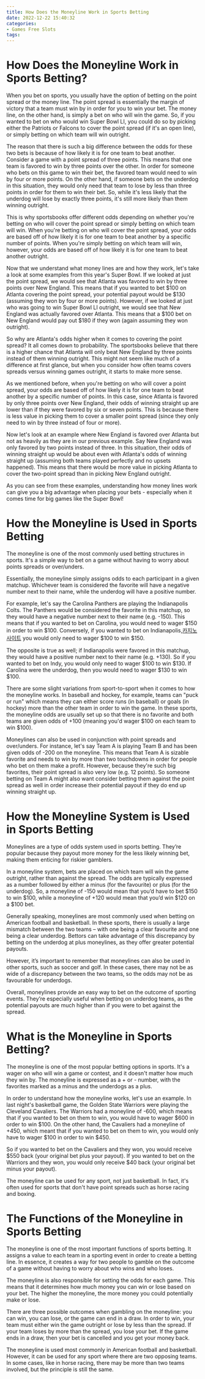 ```yaml
---
title: How Does the Moneyline Work in Sports Betting 
date: 2022-12-22 15:40:32
categories:
- Games Free Slots
tags:
---
```



#  How Does the Moneyline Work in Sports Betting? 

When you bet on sports, you usually have the option of betting on the point spread or the money line. The point spread is essentially the margin of victory that a team must win by in order for you to win your bet. The money line, on the other hand, is simply a bet on who will win the game. So, if you wanted to bet on who would win Super Bowl LI, you could do so by picking either the Patriots or Falcons to cover the point spread (if it's an open line), or simply betting on which team will win outright.

The reason that there is such a big difference between the odds for these two bets is because of how likely it is for one team to beat another. Consider a game with a point spread of three points. This means that one team is favored to win by three points over the other. In order for someone who bets on this game to win their bet, the favored team would need to win by four or more points. On the other hand, if someone bets on the underdog in this situation, they would only need that team to lose by less than three points in order for them to win their bet. So, while it's less likely that the underdog will lose by exactly three points, it's still more likely than them winning outright.

This is why sportsbooks offer different odds depending on whether you're betting on who will cover the point spread or simply betting on which team will win. When you're betting on who will cover the point spread, your odds are based off of how likely it is for one team to beat another by a specific number of points. When you're simply betting on which team will win, however, your odds are based off of how likely it is for one team to beat another outright. 

Now that we understand what money lines are and how they work, let's take a look at some examples from this year's Super Bowl. If we looked at just the point spread, we would see that Atlanta was favored to win by three points over New England. This means that if you wanted to bet $100 on Atlanta covering the point spread, your potential payout would be $130 (assuming they won by four or more points). However, if we looked at just who was going to win Super Bowl LI outright, we would see that New England was actually favored over Atlanta. This means that a $100 bet on New England would pay out $180 if they won (again assuming they won outright). 

So why are Atlanta's odds higher when it comes to covering the point spread? It all comes down to probability. The sportsbooks believe that there is a higher chance that Atlanta will only beat New England by three points instead of them winning outright. This might not seem like much of a difference at first glance, but when you consider how often teams covers spreads versus winning games outright, it starts to make more sense. 

As we mentioned before, when you're betting on who will cover a point spread, your odds are based off of how likely it is for one team to beat another by a specific number of points. In this case, since Atlanta is favored by only three points over New England, their odds of winning straight up are lower than if they were favored by six or seven points. This is because there is less value in picking them to cover a smaller point spread (since they only need to win by three instead of four or more). 

Now let's look at an example where New England is favored over Atlanta but not as heavily as they are in our previous example. Say New England was only favored by two points instead of three. In this situation, their odds of winning straight up would be about even with Atlanta's odds of winning straight up (assuming both teams played perfectly and no upsets happened). This means that there would be more value in picking Atlanta to cover the two-point spread than in picking New England outright. 

As you can see from these examples, understanding how money lines work can give you a big advantage when placing your bets - especially when it comes time for big games like the Super Bowl!

#  How the Moneyline is Used in Sports Betting 

The moneyline is one of the most commonly used betting structures in sports. It's a simple way to bet on a game without having to worry about points spreads or over/unders.

Essentially, the moneyline simply assigns odds to each participant in a given matchup. Whichever team is considered the favorite will have a negative number next to their name, while the underdog will have a positive number.

For example, let's say the Carolina Panthers are playing the Indianapolis Colts. The Panthers would be considered the favorite in this matchup, so they would have a negative number next to their name (e.g. -150). This means that if you wanted to bet on Carolina, you would need to wager $150 in order to win $100. Conversely, if you wanted to bet on Indianapolis,[카지노 사이트](https://choegocasino.com/) you would only need to wager $100 to win $150.

The opposite is true as well; if Indianapolis were favored in this matchup, they would have a positive number next to their name (e.g. +130). So if you wanted to bet on Indy, you would only need to wager $100 to win $130. If Carolina were the underdog, then you would need to wager $130 to win $100.

There are some slight variations from sport-to-sport when it comes to how the moneyline works. In baseball and hockey, for example, teams can "puck or run" which means they can either score runs (in baseball) or goals (in hockey) more than the other team in order to win the game. In these sports, the moneyline odds are usually set up so that there is no favorite and both teams are given odds of +100 (meaning you'd wager $100 on each team to win $100). 

Moneylines can also be used in conjunction with point spreads and over/unders. For instance, let's say Team A is playing Team B and has been given odds of -200 on the moneyline. This means that Team A is sizable favorite and needs to win by more than two touchdowns in order for people who bet on them make a profit. However, because they're such big favorites, their point spread is also very low (e.g. 12 points). So someone betting on Team A might also want consider betting them against the point spread as well in order increase their potential payout if they do end up winning straight up.

#  How the Moneyline System is Used in Sports Betting 

Moneylines are a type of odds system used in sports betting. They’re popular because they payout more money for the less likely winning bet, making them enticing for riskier gamblers.

In a moneyline system, bets are placed on which team will win the game outright, rather than against the spread. The odds are typically expressed as a number followed by either a minus (for the favourite) or plus (for the underdog). So, a moneyline of -150 would mean that you’d have to bet $150 to win $100, while a moneyline of +120 would mean that you’d win $120 on a $100 bet.

Generally speaking, moneylines are most commonly used when betting on American football and basketball. In these sports, there is usually a large mismatch between the two teams – with one being a clear favourite and one being a clear underdog. Bettors can take advantage of this discrepancy by betting on the underdog at plus moneylines, as they offer greater potential payouts.

However, it’s important to remember that moneylines can also be used in other sports, such as soccer and golf. In these cases, there may not be as wide of a discrepancy between the two teams, so the odds may not be as favourable for underdogs.

Overall, moneylines provide an easy way to bet on the outcome of sporting events. They’re especially useful when betting on underdog teams, as the potential payouts are much higher than if you were to bet against the spread.

#  What is the Moneyline in Sports Betting? 

The moneyline is one of the most popular betting options in sports. It's a wager on who will win a game or contest, and it doesn't matter how much they win by. The moneyline is expressed as a + or - number, with the favorites marked as a minus and the underdogs as a plus.

In order to understand how the moneyline works, let's use an example. In last night's basketball game, the Golden State Warriors were playing the Cleveland Cavaliers. The Warriors had a moneyline of -600, which means that if you wanted to bet on them to win, you would have to wager $600 in order to win $100. On the other hand, the Cavaliers had a moneyline of +450, which meant that if you wanted to bet on them to win, you would only have to wager $100 in order to win $450.

So if you wanted to bet on the Cavaliers and they won, you would receive $550 back (your original bet plus your payout). If you wanted to bet on the Warriors and they won, you would only receive $40 back (your original bet minus your payout). 

The moneyline can be used for any sport, not just basketball. In fact, it's often used for sports that don't have point spreads such as horse racing and boxing.

#  The Functions of the Moneyline in Sports Betting

The moneyline is one of the most important functions of sports betting. It assigns a value to each team in a sporting event in order to create a betting line. In essence, it creates a way for two people to gamble on the outcome of a game without having to worry about who wins and who loses.

The moneyline is also responsible for setting the odds for each game. This means that it determines how much money you can win or lose based on your bet. The higher the moneyline, the more money you could potentially make or lose.

There are three possible outcomes when gambling on the moneyline: you can win, you can lose, or the game can end in a draw. In order to win, your team must either win the game outright or lose by less than the spread. If your team loses by more than the spread, you lose your bet. If the game ends in a draw, then your bet is cancelled and you get your money back.

The moneyline is used most commonly in American football and basketball. However, it can be used for any sport where there are two opposing teams. In some cases, like in horse racing, there may be more than two teams involved, but the principle is still the same.